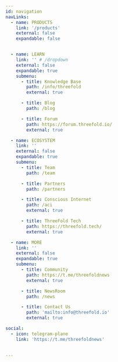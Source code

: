 ```yaml
---
id: navigation
navLinks:
  - name: PRODUCTS
    link: '/products'
    external: false
    expandable: false


  - name: LEARN
    link: '' # /dropdown
    external: false
    expandable: true
    submenu:
      - title: Knowledge Base
        path: /info/threefold
        external: true

      - title: Blog
        path: /blog

      - title: Forum
        path: https://forum.threefold.io/
        external: true

  - name: ECOSYSTEM
    link: ''
    external: false
    expandable: true
    submenu:
      - title: Team
        path: /team

      - title: Partners
        path: /partners

      - title: Conscious Internet
        path: /aci
        external: true

      - title: ThreeFold Tech
        path: https://threefold.tech/
        external: true

  - name: MORE
    link: ''
    external: false
    expandable: true
    submenu:
      - title: Community
        path: https://t.me/threefoldnews
        external: true

      - title: NewsRoom
        path: /news

      - title: Contact Us
        path: 'mailto:info@threefold.io'
        external: true

social:
  - icon: telegram-plane
    link: 'https://t.me/threefoldnews'

  
---
```

